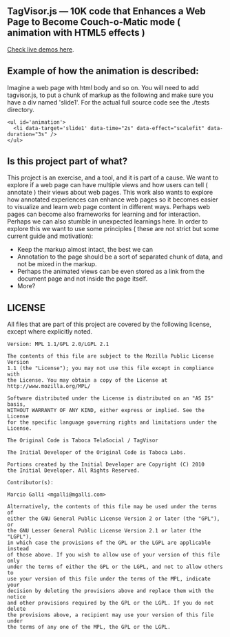 ## TagVisor.js — 10K code that Enhances a Web Page to Become Couch-o-Matic mode ( animation with HTML5 effects ) 

[Check live demos here](http://taboca.github.com/TagVisor).

## Example of how the animation is described: 

Imagine a web page with html body and so on. You will need to add tagvisor.js, to put a chunk of markup as the following and make sure you have a div named 'slide1'. For the actual full source code see the ./tests directory.

    <ul id='animation'>
      <li data-target='slide1' data-time="2s" data-effect="scalefit" data-duration="3s" />
    </ul>

## Is this project part of what? 

This project is an exercise, and a tool, and it is part of a cause. We want to explore if a web page can have multiple views and how users can tell ( annotate ) their views about web pages. This work also wants to explore how annotated experiences can enhance web pages so it becomes easier to visualize and learn web page content in different ways. Perhaps web pages can become also frameworks for learning and for interaction. Perhaps we can also stumble in unexpected learnings here. In order to explore this we want to use some principles ( these are not strict but some current guide and motivation): 

* Keep the markup almost intact, the best we can 
* Annotation to the page should be a sort of separated chunk of data, and not be mixed in the markup. 
* Perhaps the animated views can be even stored as a link from the document page and not inside the page itself. 
* More? 

## LICENSE

All files that are part of this project are covered by the following
license, except where explicitly noted.

    Version: MPL 1.1/GPL 2.0/LGPL 2.1

    The contents of this file are subject to the Mozilla Public License Version
    1.1 (the "License"); you may not use this file except in compliance with
    the License. You may obtain a copy of the License at
    http://www.mozilla.org/MPL/

    Software distributed under the License is distributed on an "AS IS" basis,
    WITHOUT WARRANTY OF ANY KIND, either express or implied. See the License
    for the specific language governing rights and limitations under the
    License.

    The Original Code is Taboca TelaSocial / TagVisor

    The Initial Developer of the Original Code is Taboca Labs.

    Portions created by the Initial Developer are Copyright (C) 2010
    the Initial Developer. All Rights Reserved.

    Contributor(s):
 	
    Marcio Galli <mgalli@mgalli.com>

    Alternatively, the contents of this file may be used under the terms of
    either the GNU General Public License Version 2 or later (the "GPL"), or
    the GNU Lesser General Public License Version 2.1 or later (the "LGPL"),
    in which case the provisions of the GPL or the LGPL are applicable instead
    of those above. If you wish to allow use of your version of this file only
    under the terms of either the GPL or the LGPL, and not to allow others to
    use your version of this file under the terms of the MPL, indicate your
    decision by deleting the provisions above and replace them with the notice
    and other provisions required by the GPL or the LGPL. If you do not delete
    the provisions above, a recipient may use your version of this file under
    the terms of any one of the MPL, the GPL or the LGPL.
